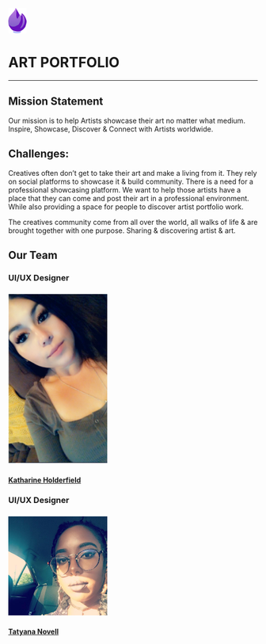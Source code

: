 ![art_brush_logo](img/small-logo.png) <h1>ART PORTFOLIO</h1>
- - - - 
<h2>Mission Statement</h2>
Our mission is to help Artists showcase their art no matter what medium. 
Inspire, Showcase, Discover & Connect with Artists worldwide.


<h2>Challenges:</h2>
Creatives often don’t get to take their art and make a living from it. They rely on social platforms to showcase it & build community. There is a need for a professional showcasing platform. We want to help those artists have a place that they can come and post their art in a professional environment. While also providing a space for people to discover artist portfolio work.
 
The creatives community come from all over the world, all walks of life & are brought together with one purpose. Sharing & discovering artist & art.

<h2>Our Team</h2>

<h3>UI/UX Designer<h3>
 
<img src="img/ash.png" width="200px" alt='Ashes Holderfeild'/>

[<h4>Katharine Holderfield</h4>](https://www.linkedin.com/in/katharineashley/)

<h3>UI/UX Designer<h3>
<img src="img/taty.jpg" width="200px"/>

[<h4>Tatyana Novell</h4>](https://www.linkedin.com/in/tatyana-novell-b0168bb1/)
